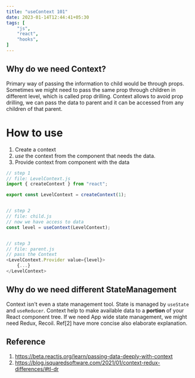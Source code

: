 ```yaml
---
title: "useContext 101"
date: 2023-01-14T12:44:41+05:30
tags: [
    "js",
    "react",
    "hooks",
]
---
```

## Why do we need Context?
Primary way of passing the information to child would be through props. Sometimes we might need to pass the same prop through children in different level, which is called prop drilling. Context allows to avoid prop drilling, we can pass the data to parent and it can be accessed from any children of that parent.

# How to use
1. Create a context
2. *use* the context from the component that needs the data.
3. Provide context from component with the data

```js
// step 1
// file: LevelContext.js
import { createContext } from "react";

export const LevelContext = createContext(1);


// step 2
// file: child.js
// now we have access to data
const level = useContext(LevelContext);


// step 3
// file: parent.js
// pass the Context
<LevelContext.Provider value={level}>
    {...}
</LevelContext>

```

## Why do we need different StateManagement
Context isn't even a state management tool. State is managed by `useState` and `useReducer`. Context help to make available data to a **portion** of your React component tree. If we need App wide state management, we might need Redux, Recoil. Ref[2] have more concise also elaborate explanation.

## Reference
1. https://beta.reactjs.org/learn/passing-data-deeply-with-context
2. https://blog.isquaredsoftware.com/2021/01/context-redux-differences/#tl-dr


